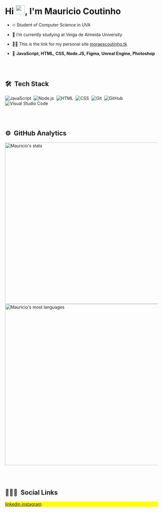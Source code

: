 <h1 align="left">Hi <img src="https://raw.githubusercontent.com/kaueMarques/kaueMarques/master/hi.gif" width="30px">, I'm Mauricio Coutinho</h1>

- 🔥 Student of Computer Science in UVA

- 🔭 I’m currently studying at Veiga de Almeida University

- 👨‍💻 This is the link for my personal site [moraescoutinho.tk](https://www.moraescoutinho.tk/)

- 💬 **JavaScript, HTML, CSS, Node.JS, Figma, Unreal Engine, Photoshop**

<br><br>

## 🛠 &nbsp;Tech Stack

![JavaScript](https://img.shields.io/badge/-JavaScript-05122A?style=flat&logo=javascript)&nbsp;
![Node.js](https://img.shields.io/badge/-Node.js-05122A?style=flat&logo=node.js)&nbsp;
![HTML](https://img.shields.io/badge/-HTML-05122A?style=flat&logo=HTML5)&nbsp;
![CSS](https://img.shields.io/badge/-CSS-05122A?style=flat&logo=CSS3&logoColor=1572B6)&nbsp;
![Git](https://img.shields.io/badge/-Git-05122A?style=flat&logo=git)&nbsp;
![GitHub](https://img.shields.io/badge/-GitHub-05122A?style=flat&logo=github)&nbsp;
![Visual Studio Code](https://img.shields.io/badge/-Visual%20Studio%20Code-05122A?style=flat&logo=visual-studio-code&logoColor=007ACC)&nbsp;

<br><br>

## ⚙️ &nbsp;GitHub Analytics

<p align="left">
<img width="530em" src="https://github-readme-stats.vercel.app/api?username=MauricioMCoutinho&show_icons=true&theme=vision-friendly-dark" alt="Mauricio's stats"/>
<img width="530em" src="https://github-readme-stats.vercel.app/api/top-langs/?username=MauricioMCoutinho&layout=compact&theme=vision-friendly-dark" alt="Mauricio's most languages"/>
</p>

<br><br>

## 👨🏽‍🦲 &nbsp;Social Links

<p align="left" style="background:yellow">
<a href="https://www.instagram.com/mauricio.moraes10/" target="_blank">
  linkedin
</a>
<a href="https://www.linkedin.com/in/mauricio-coutinho-84a758240/" target="_blank">
 instagram
</a>
</p>
